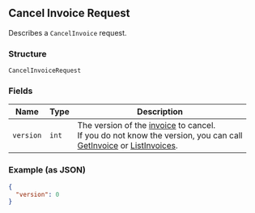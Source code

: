 ## Cancel Invoice Request

Describes a `CancelInvoice` request.

### Structure

`CancelInvoiceRequest`

### Fields

| Name | Type | Description |
|  --- | --- | --- |
| `version` | `int` | The version of the [invoice](#type-invoice) to cancel.<br>If you do not know the version, you can call<br>[GetInvoice](#endpoint-Invoices-GetInvoice) or [ListInvoices](#endpoint-Invoices-ListInvoices). |

### Example (as JSON)

```json
{
  "version": 0
}
```

